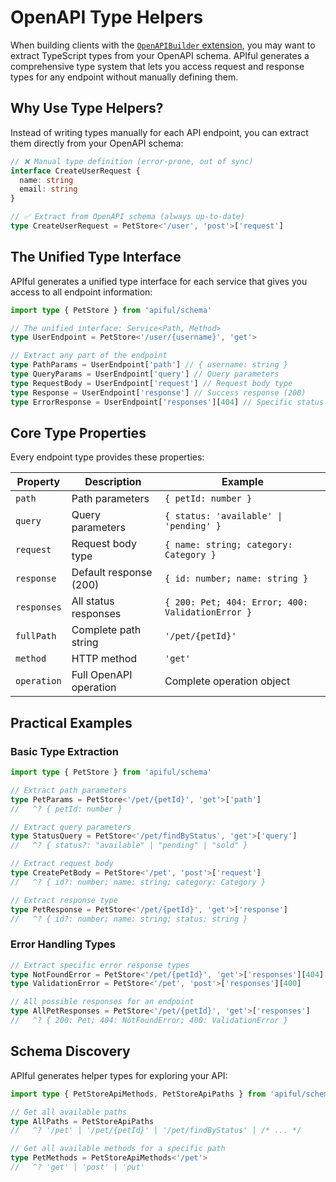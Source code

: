# OpenAPI Type Helpers

When building clients with the [`OpenAPIBuilder` extension](/extensions/openapi), you may want to extract TypeScript types from your OpenAPI schema. APIful generates a comprehensive type system that lets you access request and response types for any endpoint without manually defining them.

## Why Use Type Helpers?

Instead of writing types manually for each API endpoint, you can extract them directly from your OpenAPI schema:

```ts
// ❌ Manual type definition (error-prone, out of sync)
interface CreateUserRequest {
  name: string
  email: string
}

// ✅ Extract from OpenAPI schema (always up-to-date)
type CreateUserRequest = PetStore<'/user', 'post'>['request']
```

## The Unified Type Interface

APIful generates a unified type interface for each service that gives you access to all endpoint information:

```ts
import type { PetStore } from 'apiful/schema'

// The unified interface: Service<Path, Method>
type UserEndpoint = PetStore<'/user/{username}', 'get'>

// Extract any part of the endpoint
type PathParams = UserEndpoint['path'] // { username: string }
type QueryParams = UserEndpoint['query'] // Query parameters
type RequestBody = UserEndpoint['request'] // Request body type
type Response = UserEndpoint['response'] // Success response (200)
type ErrorResponse = UserEndpoint['responses'][404] // Specific status code
```

## Core Type Properties

Every endpoint type provides these properties:

| Property | Description | Example |
|----------|-------------|---------|
| `path` | Path parameters | `{ petId: number }` |
| `query` | Query parameters | `{ status: 'available' \| 'pending' }` |
| `request` | Request body type | `{ name: string; category: Category }` |
| `response` | Default response (200) | `{ id: number; name: string }` |
| `responses` | All status responses | `{ 200: Pet; 404: Error; 400: ValidationError }` |
| `fullPath` | Complete path string | `'/pet/{petId}'` |
| `method` | HTTP method | `'get'` |
| `operation` | Full OpenAPI operation | Complete operation object |

## Practical Examples

### Basic Type Extraction

```ts
import type { PetStore } from 'apiful/schema'

// Extract path parameters
type PetParams = PetStore<'/pet/{petId}', 'get'>['path']
//   ^? { petId: number }

// Extract query parameters
type StatusQuery = PetStore<'/pet/findByStatus', 'get'>['query']
//   ^? { status?: "available" | "pending" | "sold" }

// Extract request body
type CreatePetBody = PetStore<'/pet', 'post'>['request']
//   ^? { id?: number; name: string; category: Category }

// Extract response type
type PetResponse = PetStore<'/pet/{petId}', 'get'>['response']
//   ^? { id?: number; name: string; status: string }
```

### Error Handling Types

```ts
// Extract specific error response types
type NotFoundError = PetStore<'/pet/{petId}', 'get'>['responses'][404]
type ValidationError = PetStore<'/pet', 'post'>['responses'][400]

// All possible responses for an endpoint
type AllPetResponses = PetStore<'/pet/{petId}', 'get'>['responses']
//   ^? { 200: Pet; 404: NotFoundError; 400: ValidationError }
```

## Schema Discovery

APIful generates helper types for exploring your API:

```ts
import type { PetStoreApiMethods, PetStoreApiPaths } from 'apiful/schema'

// Get all available paths
type AllPaths = PetStoreApiPaths
//   ^? '/pet' | '/pet/{petId}' | '/pet/findByStatus' | /* ... */

// Get all available methods for a specific path
type PetMethods = PetStoreApiMethods<'/pet'>
//   ^? 'get' | 'post' | 'put'
```
